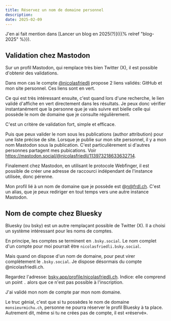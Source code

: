 ```yaml
---
title: Réservez un nom de domaine personnel
description: 
date: 2025-02-09
---
```




J'en ai fait mention dans [Lancer un blog en 2025(?)]({{% relref "blog-2025" %}}).

## Validation chez Mastodon

Sur un profil Mastodon, qui remplace très bien Twitter (X), il est possible d'obtenir des validations.

Dans mon cas le compte [@nicolasfriedli](https://mastodon.social/@nicolasfriedli) propose 2 liens validés: GitHub et mon site personnel.
Ces liens sont en vert.

Ce qui est très intéressant ensuite, c'est quand lors d'une recherche, le lien validé d'affiche en vert directement dans les résultats.
Je peux donc vérifier instantanément que la personne que je vais suivre est bielle celle qui possède le nom de domaine que je consulte régulièrement.

C'est un critère de validation fort, simple et efficace.

Puis que peux valider le nom sous les publications (author attribution) pour une liste précise de site.
Lorsque je publie sur mon site personnel, il y a mon nom Mastodon sous la publication.
C'est particulièrement si d'autres personnes partagent mes pubications.
Voir https://mastodon.social/@nicolasfriedli/113973218633632714.

Finalement chez Mastodon, en utilisant le protocole Webfinger, il est possible de créer une adresse de raccourci indépendant de l'instance utilisée, donc pérenne.

Mon profil lié à un nom de domaine que je possède est @n@frdl.ch.
C'est un alias, que je peux rediriger en tout temps vers une autre instance Mastodon.

## Nom de compte chez Bluesky

Bluesky (ou bsky) est un autre remplaçant possible de Twitter (X).
Il a choisi un système intéressant pour les noms de comptes.

En principe, les comptes se terminent en `.bsky.social`.
Le nom complet d'un compte pour moi pourrait être `nicolasfriedli.bsky.social`.

Mais quand on dispose d'un nom de domaine, pour peut virer complètement le `.bsky.social`.
Je dispose désormais du compte @nicolasfriedli.ch.

Regardez l'adresse: [bsky.app/profile/nicolasfriedli.ch](https://bsky.app/profile/nicolasfriedli.ch).
Indice: elle comprend un point `.` alors que ce n'est pas possible à l'inscription.

J'ai validé mon nom de compte par mon nom domaine.

Le truc génial, c'est que si tu possèdes le nom de domaine `monsieurmichu.ch`, personne ne pourra réserver le profil Bluesky à ta place.
Autrement dit, même si tu ne crées pas de compte, il est «réservé».